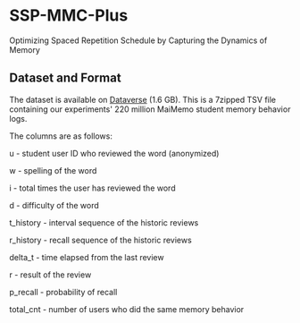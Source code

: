 # SSP-MMC-Plus

Optimizing Spaced Repetition Schedule by Capturing the Dynamics of Memory

## Dataset and Format

The dataset is available on [Dataverse](https://doi.org/10.7910/DVN/VAGUL0) (1.6 GB). This is a 7zipped TSV file containing our experiments' 220 million MaiMemo student memory behavior logs.

The columns are as follows:

u - student user ID who reviewed the word (anonymized)

w - spelling of the word

i - total times the user has reviewed the word

d - difficulty of the word

t_history - interval sequence of the historic reviews

r_history - recall sequence of the historic reviews

delta_t - time elapsed from the last review

r - result of the review

p_recall - probability of recall

total_cnt - number of users who did the same memory behavior
